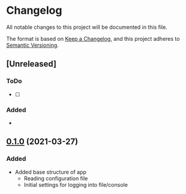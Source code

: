 # Changelog

All notable changes to this project will be documented in this file.

The format is based on [Keep a Changelog](https://keepachangelog.com/en/1.0.0/),
and this project adheres to [Semantic Versioning](https://semver.org/spec/v2.0.0.html).

## [Unreleased]

### ToDo
- [ ] 

### Added

- 

## [0.1.0](https://github.com/udigeri/inout/tree/v0.1.0) (2021-03-27)

### Added 

- Added base structure of app
  - Reading configuration file
  - Initial settings for logging into file/console

